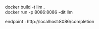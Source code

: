 docker build -t llm .  
docker run -p 8086:8086 -dit llm  

endpoint : http://localhost:8086/completion
